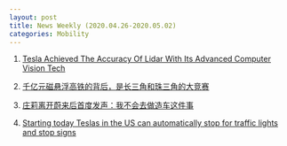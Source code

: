 ```yaml
---
layout: post
title: News Weekly (2020.04.26-2020.05.02) 
categories: Mobility
---
```


1. [Tesla Achieved The Accuracy Of Lidar With Its Advanced Computer Vision Tech](https://cleantechnica.com/2020/04/24/tesla-achieved-the-accuracy-of-lidar-with-its-advanced-computer-vision-tech/)

2. [千亿元磁悬浮高铁的背后，是长三角和珠三角的大竞赛](https://www.huxiu.com/article/352904.html)

3. [庄莉离开蔚来后首度发声：我不会去做造车这件事](https://36kr.com/p/681859741417608)

4. [Starting today Teslas in the US can automatically stop for traffic lights and stop signs](https://www.reddit.com/r/SelfDrivingCars/comments/g7h431/starting_today_teslas_in_the_us_can_automatically/)